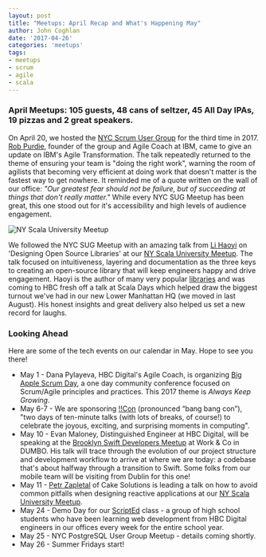 ```yaml
---
layout: post
title: "Meetups: April Recap and What's Happening May"
author: John Coghlan
date: '2017-04-26'
categories: 'meetups'
tags:
- meetups
- scrum
- agile
- scala
---
```


### April Meetups: 105 guests, 48 cans of seltzer, 45 All Day IPAs, 19 pizzas and 2 great speakers. 

On April 20, we hosted the [NYC Scrum User Group](https://www.meetup.com/NYC-Scrum-User-Group/) for the third time in 2017. [Rob Purdie](https://twitter.com/robpurdie), founder of the group and Agile Coach at IBM, came to give an update on IBM's Agile Transformation. The talk repeatedly returned to the theme of ensuring your team is "doing the right work", warning the room of agilists that becoming very efficient at doing work that doesn't matter is the fastest way to get nowhere. It reminded me of a quote written on the wall of our office: *"Our greatest fear should not be failure, but of succeeding at things that don't really matter."* While every NYC SUG Meetup has been great, this one stood out for it's accessibility and high levels of audience engagement.

![NY Scala University Meetup](http://i.imgur.com/KgP4K4N.jpg)

We followed the NYC SUG Meetup with an amazing talk from [Li Haoyi](https://twitter.com/li_haoyi) on 'Designing Open Source Libraries' at our [NY Scala University Meetup](https://www.meetup.com/New-York-Scala-University/). The talk focused on intuitiveness, layering and documentation as the three keys to creating an open-source library that will keep engineers happy and drive engagement. Haoyi is the author of many very popular [libraries](https://github.com/lihaoyi) and was coming to HBC fresh off a talk at Scala Days which helped draw the biggest turnout we've had in our new Lower Manhattan HQ (we moved in last August). His honest insights and great delivery also helped us set a new record for laughs.

### Looking Ahead

Here are some of the tech events on our calendar in May. Hope to see you there! 

* May 1 - Dana Pylayeva, HBC Digital's Agile Coach, is organizing [Big Apple Scrum Day](http://www.bigapplescrumday.org/), a one day community conference focused on Scrum/Agile principles and practices. This 2017 theme is *Always Keep Growing*.
* May 6-7 - We are sponsoring [!!Con](http://bangbangcon.com/) (pronounced “bang bang con”), "two days of ten-minute talks (with lots of breaks, of course!) to celebrate the joyous, exciting, and surprising moments in computing".
* May 10 - Evan Maloney, Distinguished Engineer at HBC Digital, will be speaking at the [Brooklyn Swift Developers Meetup](https://www.meetup.com/Brooklyn-Swift-Developers/events/239507650/) at Work & Co in DUMBO. His talk will trace through the evolution of our project structure and development workflow to arrive at where we are today: a codebase that's about halfway through a transition to Swift. Some folks from our mobile team will be visiting from Dublin for this one!
* May 11 - [Petr Zapletal](https://twitter.com/petr_zapletal) of Cake Solutions is leading a talk on how to avoid common pitfalls when designing reactive applications at our [NY Scala University Meetup](https://www.meetup.com/New-York-Scala-University/events/239511823/). 
* May 24 - Demo Day for our [ScriptEd](https://scripted.org) class - a group of high school students who have been learning web development from HBC Digital engineers in our offices every week for the entire school year. 
* May 25 - NYC PostgreSQL User Group Meetup - details coming shortly. 
* May 26 - Summer Fridays start! 


